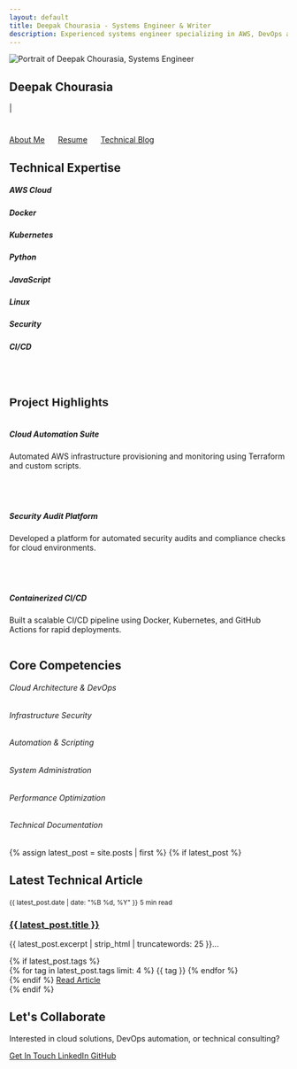 ```yaml
---
layout: default
title: Deepak Chourasia - Systems Engineer & Writer
description: Experienced systems engineer specializing in AWS, DevOps automation, and cybersecurity. Building scalable infrastructure solutions.
---
```


<!-- Hero Section -->
<section class="hero-section">
  <img src="{{ '/assets/images/deepak.jpg' | relative_url }}" alt="Portrait of Deepak Chourasia, Systems Engineer" class="hero-avatar">
  <h1 class="hero-title">Deepak Chourasia</h1>
  <div class="animated-typing"><span id="typed-text"></span><span class="blinking-cursor">|</span></div>
  <div style="margin-top:2.5rem;display:flex;gap:1.5rem;flex-wrap:wrap;">
    <a href="{{ '/about' | relative_url }}" class="btn btn-primary">About Me</a>
    <a href="{{ '/assets/resume.pdf' | relative_url }}" class="btn btn-outline-primary" download>Resume</a>
    <a href="{{ '/blogs' | relative_url }}" class="btn btn-outline-primary">Technical Blog</a>
  </div>
</section>
<script>
document.addEventListener('DOMContentLoaded', function() {
  const phrases = [
    'Cloud Engineer',
    'DevOps Specialist',
    'Tech Writer',
    'Building scalable, secure, and efficient cloud solutions',
    'Open to new opportunities and challenges'
  ];
  let i = 0, j = 0, isDeleting = false, current = '', speed = 80;
  const el = document.getElementById('typed-text');
  function type() {
    if (!el) return;
    if (!isDeleting && j <= phrases[i].length) {
      current = phrases[i].substring(0, j++);
      el.textContent = current;
      setTimeout(type, speed);
    } else if (isDeleting && j >= 0) {
      current = phrases[i].substring(0, j--);
      el.textContent = current;
      setTimeout(type, speed / 2);
    } else {
      isDeleting = !isDeleting;
      if (!isDeleting) i = (i + 1) % phrases.length;
      setTimeout(type, 900);
    }
  }
  type();
});
</script>

<!-- Professional Expertise Section -->
<section class="container my-5">
  <div class="professional-card">
    <h2 class="text-center mb-4">
      <i class="fas fa-cogs me-2 text-gradient" aria-hidden="true"></i>Technical Expertise
    </h2>
    <div class="tech-stack">
      <div class="tech-item">
        <i class="fab fa-aws" aria-hidden="true"></i>
        <h5>AWS Cloud</h5>
      </div>
      <div class="tech-item">
        <i class="fab fa-docker" aria-hidden="true"></i>
        <h5>Docker</h5>
      </div>
      <div class="tech-item">
        <i class="fas fa-kubernetes" aria-hidden="true"></i>
        <h5>Kubernetes</h5>
      </div>
      <div class="tech-item">
        <i class="fab fa-python" aria-hidden="true"></i>
        <h5>Python</h5>
      </div>
      <div class="tech-item">
        <i class="fab fa-js-square" aria-hidden="true"></i>
        <h5>JavaScript</h5>
      </div>
      <div class="tech-item">
        <i class="fab fa-linux" aria-hidden="true"></i>
        <h5>Linux</h5>
      </div>
      <div class="tech-item">
        <i class="fas fa-shield-alt" aria-hidden="true"></i>
        <h5>Security</h5>
      </div>
      <div class="tech-item">
        <i class="fas fa-code-branch" aria-hidden="true"></i>
        <h5>CI/CD</h5>
      </div>
    </div>
  </div>
</section>

<!-- Project Highlights Section -->
<section class="professional-card" style="margin-top:5rem;">
  <h2 style="color:var(--accent);font-family:'Space Grotesk',sans-serif;font-weight:700;">Project Highlights</h2>
  <div style="display:flex;flex-wrap:wrap;gap:2.5rem;">
    <div class="project-card">
      <i class="fab fa-aws fa-2x mb-3" style="color:var(--accent);" aria-hidden="true"></i>
      <h5 style="font-weight:700;">Cloud Automation Suite</h5>
      <p>Automated AWS infrastructure provisioning and monitoring using Terraform and custom scripts.</p>
    </div>
    <div class="project-card">
      <i class="fas fa-shield-alt fa-2x mb-3" style="color:var(--accent);" aria-hidden="true"></i>
      <h5 style="font-weight:700;">Security Audit Platform</h5>
      <p>Developed a platform for automated security audits and compliance checks for cloud environments.</p>
    </div>
    <div class="project-card">
      <i class="fab fa-docker fa-2x mb-3" style="color:var(--accent);" aria-hidden="true"></i>
      <h5 style="font-weight:700;">Containerized CI/CD</h5>
      <p>Built a scalable CI/CD pipeline using Docker, Kubernetes, and GitHub Actions for rapid deployments.</p>
    </div>
  </div>
</section>

<!-- Professional Skills Section -->
<section class="container my-5">
  <div class="professional-card">
    <h2 class="text-center mb-4">
      <i class="fas fa-chart-line me-2 text-gradient" aria-hidden="true"></i>Core Competencies
    </h2>
    <div class="row">
      <div class="col-md-6">
        <h6>Cloud Architecture & DevOps</h6>
        <div class="skill-bar mb-3 visually-hidden">
          <div class="skill-progress" data-percentage="92"></div>
        </div>
        <h6>Infrastructure Security</h6>
        <div class="skill-bar mb-3 visually-hidden">
          <div class="skill-progress" data-percentage="88"></div>
        </div>
        <h6>Automation & Scripting</h6>
        <div class="skill-bar mb-3 visually-hidden">
          <div class="skill-progress" data-percentage="85"></div>
        </div>
      </div>
      <div class="col-md-6">
        <h6>System Administration</h6>
        <div class="skill-bar mb-3 visually-hidden">
          <div class="skill-progress" data-percentage="90"></div>
        </div>
        <h6>Performance Optimization</h6>
        <div class="skill-bar mb-3 visually-hidden">
          <div class="skill-progress" data-percentage="86"></div>
        </div>
        <h6>Technical Documentation</h6>
        <div class="skill-bar mb-3 visually-hidden">
          <div class="skill-progress" data-percentage="94"></div>
        </div>
      </div>
    </div>
  </div>
</section>

<!-- Latest Technical Content -->
{% assign latest_post = site.posts | first %}
{% if latest_post %}
<section class="container my-5">
  <div class="professional-card animate__animated animate__fadeInUp">
    <h2 class="text-center mb-4">
      <i class="fas fa-newspaper me-2 text-gradient" aria-hidden="true"></i>Latest Technical Article
    </h2>
    <article class="text-center">
      <div class="blog-meta justify-content-center mb-3">
        <small><i class="far fa-calendar-alt me-1" aria-hidden="true"></i>{{ latest_post.date | date: "%B %d, %Y" }}</small>
        <small><i class="far fa-clock me-1" aria-hidden="true"></i><span class="reading-time" data-content="{{ latest_post.content | strip_html | split: ' ' | size }}">5</span> min read</small>
      </div>
      <h3 class="fw-bold">
        <a href="{{ latest_post.url | relative_url }}" class="text-decoration-none text-gradient">{{ latest_post.title }}</a>
      </h3>
      <p class="text-muted mb-4">{{ latest_post.excerpt | strip_html | truncatewords: 25 }}...</p>
      {% if latest_post.tags %}
      <div class="blog-tags justify-content-center mb-4">
        {% for tag in latest_post.tags limit: 4 %}
        <span class="blog-tag">{{ tag }}</span>
        {% endfor %}
      </div>
      {% endif %}
      <a href="{{ latest_post.url | relative_url }}" class="btn btn-primary">
        <i class="fas fa-arrow-right me-2" aria-hidden="true"></i>Read Article
      </a>
    </article>
  </div>
</section>
{% endif %}

<!-- Professional Contact Section -->
<section class="container my-5">
  <div class="professional-card text-center animate__animated animate__fadeInUp">
    <h2 class="mb-4">
      <i class="fas fa-handshake me-2 text-gradient" aria-hidden="true"></i>Let's Collaborate
    </h2>
    <p class="text-muted mb-4">Interested in cloud solutions, DevOps automation, or technical consulting?</p>
    <div class="d-flex justify-content-center flex-wrap gap-3">
      <a href="{{ '/contact' | relative_url }}" class="btn btn-primary">
        <i class="fas fa-envelope me-2" aria-hidden="true"></i>Get In Touch
      </a>
      <a href="{{ site.social_links.linkedin }}" class="btn btn-outline-primary" target="_blank" rel="noopener noreferrer">
        <i class="fab fa-linkedin me-2" aria-hidden="true"></i>LinkedIn
      </a>
      <a href="{{ site.social_links.github }}" class="btn btn-outline-primary" target="_blank" rel="noopener noreferrer">
        <i class="fab fa-github me-2" aria-hidden="true"></i>GitHub
      </a>
    </div>
  </div>
</section>

